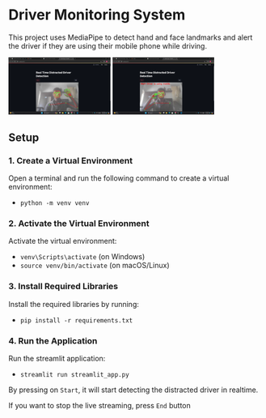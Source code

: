 # Driver Monitoring System

This project uses MediaPipe to detect hand and face landmarks and alert the driver if they are using their mobile phone while driving.

<a href=""><img src="distracted_driver_without_phone.png" width="40%" alt="Image 1"></a>
<a href=""><img src="distracted_driver_with_phone.png" width="40%" alt="Image 2"></a>

## Setup

### 1. Create a Virtual Environment

Open a terminal and run the following command to create a virtual environment:

- `python -m venv venv`

### 2. Activate the Virtual Environment

Activate the virtual environment:

- `venv\Scripts\activate` (on Windows)
- `source venv/bin/activate` (on macOS/Linux)

### 3. Install Required Libraries

Install the required libraries by running:

- `pip install -r requirements.txt`

### 4. Run the Application

Run the streamlit application:

- `streamlit run streamlit_app.py`

By pressing on `Start`, it will start detecting the distracted driver in realtime.

If you want to stop the live streaming, press `End` button